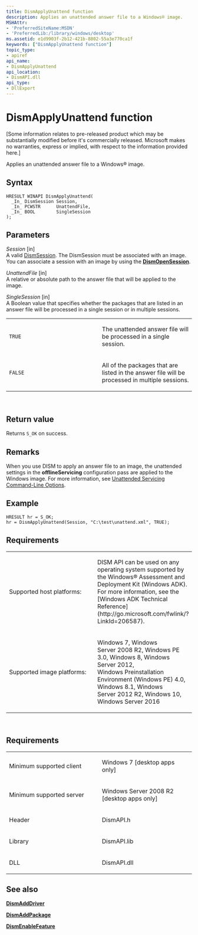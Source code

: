 ```yaml
---
title: DismApplyUnattend function
description: Applies an unattended answer file to a Windows® image.
MSHAttr:
- 'PreferredSiteName:MSDN'
- 'PreferredLib:/library/windows/desktop'
ms.assetid: e1d9903f-2b12-421b-8802-55a3e770ca1f
keywords: ["DismApplyUnattend function"]
topic_type:
- apiref
api_name:
- DismApplyUnattend
api_location:
- DismAPI.dll
api_type:
- DllExport
---
```


# DismApplyUnattend function


\[Some information relates to pre-released product which may be substantially modified before it's commercially released. Microsoft makes no warranties, express or implied, with respect to the information provided here.\]

Applies an unattended answer file to a Windows® image.

Syntax
------

```ManagedCPlusPlus
HRESULT WINAPI DismApplyUnattend(
  _In_ DismSession Session,
  _In_ PCWSTR      UnattendFile,
  _In_ BOOL        SingleSession
);
```

Parameters
----------

*Session* \[in\]  
A valid [DismSession](dismsession.md). The DismSession must be associated with an image. You can associate a session with an image by using the [**DismOpenSession**](dismopensession-function.md).

*UnattendFile* \[in\]  
A relative or absolute path to the answer file that will be applied to the image.

*SingleSession* \[in\]  
A Boolean value that specifies whether the packages that are listed in an answer file will be processed in a single session or in multiple sessions.

<table>
<colgroup>
<col width="50%" />
<col width="50%" />
</colgroup>
<tbody>
<tr class="odd">
<td><p><code>TRUE</code></p></td>
<td><p>The unattended answer file will be processed in a single session.</p></td>
</tr>
<tr class="even">
<td><p><code>FALSE</code></p></td>
<td><p>All of the packages that are listed in the answer file will be processed in multiple sessions.</p></td>
</tr>
</tbody>
</table>

 

Return value
------------

Returns `S_OK` on success.

## <span id="Remarks"></span><span id="remarks"></span><span id="REMARKS"></span>Remarks


When you use DISM to apply an answer file to an image, the unattended settings in the **offlineServicing** configuration pass are applied to the Windows image. For more information, see [Unattended Servicing Command-Line Options](http://go.microsoft.com/fwlink/?LinkId=200973).

## <span id="Example"></span><span id="example"></span><span id="EXAMPLE"></span>Example


```
HRESULT hr = S_OK;
hr = DismApplyUnattend(Session, "C:\test\unattend.xml", TRUE);
```

## <span id="Requirements"></span><span id="requirements"></span><span id="REQUIREMENTS"></span>Requirements


<table>
<colgroup>
<col width="50%" />
<col width="50%" />
</colgroup>
<tbody>
<tr class="odd">
<td><p>Supported host platforms:</p></td>
<td><p>DISM API can be used on any operating system supported by the Windows® Assessment and Deployment Kit (Windows ADK). For more information, see the [Windows ADK Technical Reference](http://go.microsoft.com/fwlink/?LinkId=206587).</p></td>
</tr>
<tr class="even">
<td><p>Supported image platforms:</p></td>
<td><p>Windows 7, Windows Server 2008 R2, Windows PE 3.0, Windows 8, Windows Server 2012, Windows Preinstallation Environment (Windows PE) 4.0, Windows 8.1, Windows Server 2012 R2, Windows 10, Windows Server 2016</p></td>
</tr>
</tbody>
</table>

 

Requirements
------------

<table>
<colgroup>
<col width="50%" />
<col width="50%" />
</colgroup>
<tbody>
<tr class="odd">
<td><p>Minimum supported client</p></td>
<td><p>Windows 7 [desktop apps only]</p></td>
</tr>
<tr class="even">
<td><p>Minimum supported server</p></td>
<td><p>Windows Server 2008 R2 [desktop apps only]</p></td>
</tr>
<tr class="odd">
<td><p>Header</p></td>
<td>DismAPI.h</td>
</tr>
<tr class="even">
<td><p>Library</p></td>
<td>DismAPI.lib</td>
</tr>
<tr class="odd">
<td><p>DLL</p></td>
<td>DismAPI.dll</td>
</tr>
</tbody>
</table>

## <span id="see_also"></span>See also


[**DismAddDriver**](dismadddriver-function.md)

[**DismAddPackage**](dismaddpackage-function.md)

[**DismEnableFeature**](dismenablefeature-function.md)

 

 




